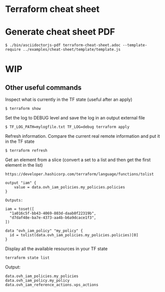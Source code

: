 # Terraform cheat sheet

# Generate cheat sheet PDF

`$ ./bin/asciidoctorjs-pdf terraform-cheat-sheet.adoc --template-require ../examples/cheat-sheet/template/template.js`

# WIP

## Other useful commands

Inspect what is currently in the TF state (useful after an apply)
```
$ terraform show
```

Set the log to DEBUG level and save the log in an output external file
```
$ TF_LOG_PATH=mylogfile.txt TF_LOG=debug terraform apply
```

Refresh information. Compare the current real remote information and put it in the TF state

```
$ terraform refresh
```

Get an element from a slice
(convert a set to a list and then get the first element in the list)

```
https://developer.hashicorp.com/terraform/language/functions/tolist

output "iam" {
    value = data.ovh_iam_policies.my_policies.policies
}

Outputs:

iam = toset([
  "1a016c5f-bb43-4069-803d-daab0f22319b",
  "d7daf48e-ba7e-4373-aa4b-b6a9dcace1f3",
])

data "ovh_iam_policy" "my_policy" {
  id = tolist(data.ovh_iam_policies.my_policies.policies)[0]
}
```

Display all the available resources in your TF state

```
terraform state list
```

Output:

```
data.ovh_iam_policies.my_policies
data.ovh_iam_policy.my_policy
data.ovh_iam_reference_actions.vps_actions
```
